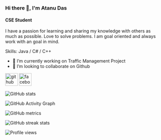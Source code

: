 ### Hi there 👋, I'm Atanu Das
#### CSE Student
I have a passion for learning and sharing my knowledge with others as much as possible. Love to solve problems. I am goal oriented and always work with an goal in mind.

Skills: Java / C# / C++

- 🔭 I’m currently working on Traffic Management Project 
- 👯 I’m looking to collaborate on Github 


[<img src='https://cdn.jsdelivr.net/npm/simple-icons@3.0.1/icons/github.svg' alt='github' height='40'>](https://github.com/Atanu71)  [<img src='https://cdn.jsdelivr.net/npm/simple-icons@3.0.1/icons/facebook.svg' alt='facebook' height='40'>](https://www.facebook.com/dasatanu01)  

![GitHub stats](https://github-readme-stats.vercel.app/api?username=Atanu71&show_icons=true&count_private=true)  

![GitHub Activity Graph](https://activity-graph.herokuapp.com/graph?username=Atanu71)  

![GitHub metrics](https://metrics.lecoq.io/Atanu71)  

![GitHub streak stats](https://github-readme-streak-stats.herokuapp.com/?user=Atanu71)  

![Profile views](https://gpvc.arturio.dev/Atanu71)  
